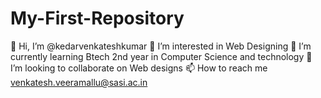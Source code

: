 # My-First-Repository
👋 Hi, I’m @kedarvenkateshkumar
👀 I’m interested in Web Designing
🌱 I’m currently learning Btech 2nd year in Computer Science and technology
💞️ I’m looking to collaborate on Web designs
📫 How to reach me venkatesh.veeramallu@sasi.ac.in
